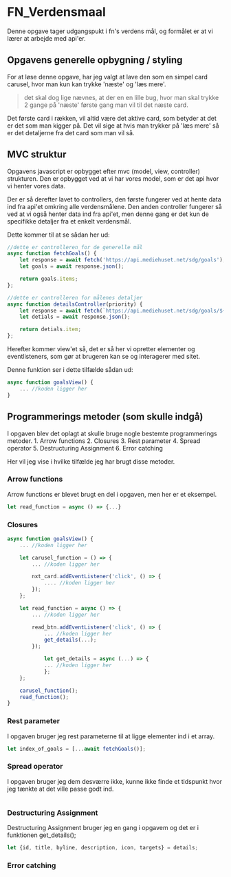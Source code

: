 # FN_Verdensmaal
Denne opgave tager udgangspukt i fn's verdens mål, og formålet er at vi lærer at arbejde med api'er.

## Opgavens generelle opbygning / styling
For at løse denne opgave, har jeg valgt at lave den som en simpel card carusel, hvor man kun kan trykke 'næste' og 'læs mere'.
> det skal dog lige nævnes, at der en en lille bug, hvor man skal trykke 2 gange på 'næste' første gang man vil til det næste card.

Det første card i rækken, vil altid være det aktive card, som betyder at det er det som man kigger på. Det vil sige at hvis man trykker på 'læs mere'
så er det detaljerne fra det card som man vil så.

## MVC struktur
Opgavens javascript er opbygget efter mvc (model, view, controller) strukturen.
Den er opbygget ved at vi har vores model, som er det api hvor vi henter vores data.

Der er så derefter lavet to controllers, den første fungerer ved at hente data ind fra api'et omkring alle verdensmålene.
Den anden controller fungerer så ved at vi også henter data ind fra api'et, men denne gang er det kun de specifikke detaljer fra et enkelt verdensmål.

Dette kommer til at se sådan her ud:
```javascript
//dette er controlleren for de generelle mål
async function fetchGoals() {
    let response = await fetch('https://api.mediehuset.net/sdg/goals');
    let goals = await response.json();

    return goals.items;
};

//dette er controlleren for målenes detaljer
async function detailsController(priority) {
    let response = await fetch(`https://api.mediehuset.net/sdg/goals/${priority}`)
    let detials = await response.json();

    return detials.item;
};
```

Herefter kommer view'et så, det er så her vi opretter elementer og eventlisteners, som gør at brugeren kan se og interagerer med sitet.

Denne funktion ser i dette tilfælde sådan ud:

```javascript
async function goalsView() {
    ... //koden ligger her
}
```

## Programmerings metoder (som skulle indgå)
I opgaven blev det oplagt at skulle bruge nogle bestemte programmerings metoder.
    1. Arrow functions
    2. Closures
    3. Rest parameter
    4. Spread operator
    5. Destructuring Assignment
    6. Error catching

Her vil jeg vise i hvilke tilfælde jeg har brugt disse metoder.

### Arrow functions
Arrow functions er blevet brugt en del i opgaven, men her er et eksempel.
```javascript
let read_function = async () => {...}
```
### Closures
```javascript
async function goalsView() {
    ... //koden ligger her

    let carusel_function = () => {
        ... //koden ligger her

        nxt_card.addEventListener('click', () => {
            .... //koden ligger her
        });
    };

    let read_function = async () => {
        ... //koden ligger her

        read_btn.addEventListener('click', () => {
            ... //koden ligger her
            get_details(...);
        });

            let get_details = async (...) => {
            ... //koden ligger her
            };
    };

    carusel_function();
    read_function();
}
```
### Rest parameter
I opgaven bruger jeg rest parameterne til at ligge elementer ind i et array.
```javascript
let index_of_goals = [...await fetchGoals()];
```
### Spread operator
I opgaven bruger jeg dem desværre ikke, kunne ikke finde et tidspunkt hvor jeg tænkte at det ville passe godt ind.
```javascript
```
### Destructuring Assignment
Destructuring Assignment bruger jeg en gang i opgavem og det er i funktionen get_details();
```javascript
let {id, title, byline, description, icon, targets} = details;
```
### Error catching
```javascript
```